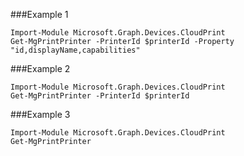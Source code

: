 ###Example 1
```
Import-Module Microsoft.Graph.Devices.CloudPrint
Get-MgPrintPrinter -PrinterId $printerId -Property "id,displayName,capabilities" 
```
###Example 2
```
Import-Module Microsoft.Graph.Devices.CloudPrint
Get-MgPrintPrinter -PrinterId $printerId
```
###Example 3
```
Import-Module Microsoft.Graph.Devices.CloudPrint
Get-MgPrintPrinter
```
